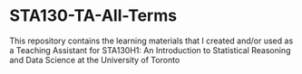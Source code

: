 # STA130-TA-All-Terms

This repository contains the learning materials that I created and/or used as a Teaching Assistant for STA130H1: An Introduction to Statistical Reasoning and Data Science at the University of Toronto

